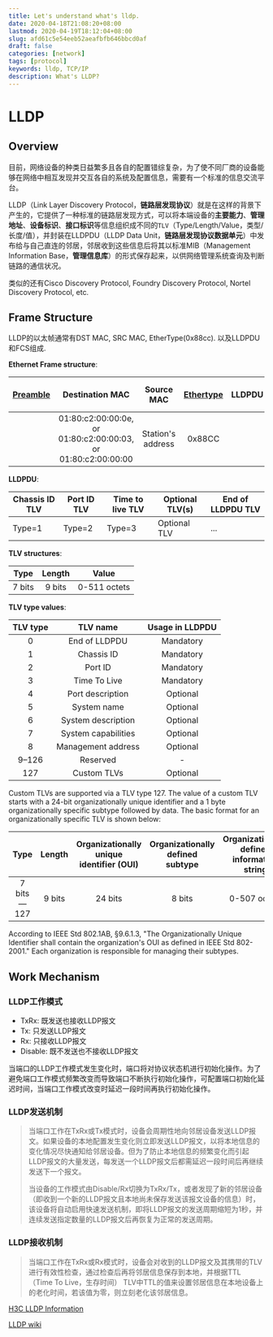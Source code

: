 ```yaml
---
title: Let's understand what's lldp.
date: 2020-04-18T21:08:20+08:00
lastmod: 2020-04-19T18:12:04+08:00
slug: afd61c5e54eeb52aeafbfb646bbcd0af
draft: false
categories: [network]
tags: [protocol]
keywords: lldp, TCP/IP
description: What's LLDP?
---
```

# LLDP

## Overview

目前，网络设备的种类日益繁多且各自的配置错综复杂，为了使不同厂商的设备能够在网络中相互发现并交互各自的系统及配置信息，需要有一个标准的信息交流平台。

LLDP（Link Layer Discovery Protocol，**链路层发现协议**）就是在这样的背景下产生的，它提供了一种标准的链路层发现方式，可以将本端设备的**主要能力**、**管理地址**、**设备标识**、**接口标识**等信息组织成不同的`TLV`（Type/Length/Value，类型/长度/值），并封装在LLDPDU（LLDP Data Unit，**链路层发现协议数据单元**）中发布给与自己直连的邻居，邻居收到这些信息后将其以标准MIB（Management Information Base，**管理信息库**）的形式保存起来，以供网络管理系统查询及判断链路的通信状况。

类似的还有Cisco Discovery Protocol, Foundry Discovery Protocol, Nortel Discovery Protocol, etc.

## Frame Structure

LLDP的以太帧通常有DST MAC, SRC MAC, EtherType(0x88cc). 以及LLDPDU和FCS组成.

**Ethernet Frame structure**:

| [Preamble](https://en.wikipedia.org/wiki/Preamble_(communication)) |                       Destination MAC                        |    Source MAC     | [Ethertype](https://en.wikipedia.org/wiki/Ethertype) | LLDPDU | [Frame check sequence](https://en.wikipedia.org/wiki/Frame_check_sequence) |
| :----------------------------------------------------------: | :----------------------------------------------------------: | :---------------: | :--------------------------------------------------: | ------ | :----------------------------------------------------------: |
|                                                              | 01:80:c2:00:00:0e, or 01:80:c2:00:00:03, or 01:80:c2:00:00:00 | Station's address |                        0x88CC                        |        |                                                              |

**LLDPDU**:

| Chassis ID TLV | Port ID TLV | Time to live TLV | Optional TLV(s) | End of  LLDPDU TLV |
| -------------- | ----------- | ---------------- | --------------- | ------------------ |
| Type=1         | Type=2      | Type=3           | Optional TLV    | ...                |

**TLV structures**:

|  Type  | Length |    Value     |
| :----: | :----: | :----------: |
| 7 bits | 9 bits | 0-511 octets |

**TLV type values**:

| TLV type |      TLV name       | Usage in LLDPDU |
| :------: | :-----------------: | :-------------: |
|    0     |    End of LLDPDU    |    Mandatory    |
|    1     |     Chassis ID      |    Mandatory    |
|    2     |       Port ID       |    Mandatory    |
|    3     |    Time To Live     |    Mandatory    |
|    4     |  Port description   |    Optional     |
|    5     |     System name     |    Optional     |
|    6     | System description  |    Optional     |
|    7     | System capabilities |    Optional     |
|    8     | Management address  |    Optional     |
|  9–126   |      Reserved       |        -        |
|   127    |     Custom TLVs     |    Optional     |

Custom TLVs are supported via a TLV type 127. The value of a custom TLV starts with a 24-bit organizationally unique identifier and a 1 byte organizationally specific subtype followed by data. The basic format for an organizationally specific TLV is shown below:

|    Type    | Length | Organizationally unique identifier (OUI) | Organizationally defined subtype | Organizationally defined information string |
| :--------: | :----: | :--------------------------------------: | :------------------------------: | :-----------------------------------------: |
| 7 bits—127 | 9 bits |                 24 bits                  |              8 bits              |                0-507 octets                 |

According to IEEE Std 802.1AB, §9.6.1.3, "The Organizationally Unique Identifier shall contain the organization's OUI as defined in IEEE Std 802-2001." Each organization is responsible for managing their subtypes.

## Work Mechanism

### LLDP工作模式

-   TxRx: 既发送也接收LLDP报文
-   Tx: 只发送LLDP报文
-   Rx: 只接收LLDP报文
-   Disable: 既不发送也不接收LLDP报文

当端口的LLDP工作模式发生变化时，端口将对协议状态机进行初始化操作。为了避免端口工作模式频繁改变而导致端口不断执行初始化操作，可配置端口初始化延迟时间，当端口工作模式改变时延迟一段时间再执行初始化操作。

### LLDP发送机制

>   当端口工作在TxRx或Tx模式时，设备会周期性地向邻居设备发送LLDP报文。如果设备的本地配置发生变化则立即发送LLDP报文，以将本地信息的变化情况尽快通知给邻居设备。但为了防止本地信息的频繁变化而引起LLDP报文的大量发送，每发送一个LLDP报文后都需延迟一段时间后再继续发送下一个报文。
>
>   当设备的工作模式由Disable/Rx切换为TxRx/Tx，或者发现了新的邻居设备（即收到一个新的LLDP报文且本地尚未保存发送该报文设备的信息）时，该设备将自动启用快速发送机制，即将LLDP报文的发送周期缩短为1秒，并连续发送指定数量的LLDP报文后再恢复为正常的发送周期。

### LLDP接收机制

>   当端口工作在TxRx或Rx模式时，设备会对收到的LLDP报文及其携带的TLV进行有效性检查，通过检查后再将邻居信息保存到本地，并根据TTL（Time To Live，生存时间） TLV中TTL的值来设置邻居信息在本地设备上的老化时间，若该值为零，则立刻老化该邻居信息。



[H3C LLDP Information](http://www.h3c.com/cn/d_200805/605853_30003_0.htm)

[LLDP wiki](https://en.wikipedia.org/wiki/Link_Layer_Discovery_Protocol)